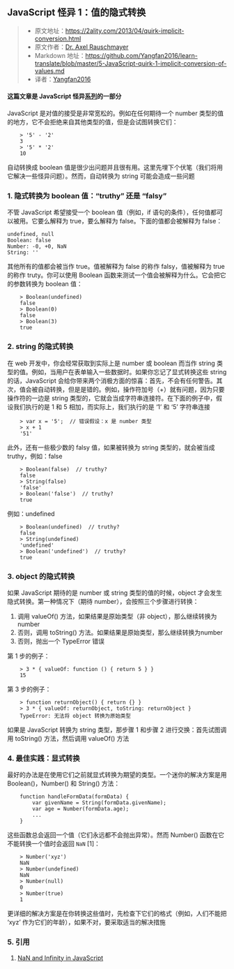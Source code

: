 ## JavaScript 怪异 1：值的隐式转换

> - 原文地址：https://2ality.com/2013/04/quirk-implicit-conversion.html
> - 原文作者：[Dr. Axel Rauschmayer](https://github.com/rauschma)
> - Markdown 地址：https://github.com/Yangfan2016/learn-translate/blob/master/5-JavaScript-quirk-1-implicit-conversion-of-values.md
> - 译者：[Yangfan2016](https://github.com/Yangfan2016)


#### 这篇文章是 JavaScript 怪异[系列](http://2ality.com/2013/04/12quirks.html)的一部分

JavaScript 是对值的接受是非常宽松的。例如在任何期待一个 number 类型的值的地方，它不会拒绝来自其他类型的值，但是会试图转换它们：

```
    > '5' - '2'
    3
    > '5' * '2'
    10
```

自动转换成 boolean 值是很少出问题并且很有用。这里先埋下个伏笔（我们将用它解决一些怪异问题）。然而，自动转换为 string 可能会造成一些问题

### 1. 隐式转换为 boolean 值：“truthy” 还是 “falsy”

不管 JavaScript 希望接受一个 boolean 值（例如，if 语句的条件），任何值都可以被用。它要么解释为 true，要么解释为 false。下面的值都会被解释为 false：

```
undefined, null
Boolean: false
Number: -0, +0, NaN
String: ''
```

其他所有的值都会被当作 true。值被解释为 false 的称作 falsy，值被解释为 true 的称作 truty。你可以使用 Boolean 函数来测试一个值会被解释为什么。它会把它的参数转换为 boolean 值：
    
```    
    > Boolean(undefined)
    false
    > Boolean(0)
    false
    > Boolean(3)
    true
```

### 2. string 的隐式转换

在 web 开发中，你会经常获取到实际上是 number 或 boolean 而当作 string 类型的值。例如，当用户在表单输入一些数据时。如果你忘记了显式转换这些 string 的话，JavaScript 会给你带来两个消极方面的惊喜：首先，不会有任何警告。其次，值会被自动转换，但是是错的。例如，操作符加号（+）就有问题，因为只要操作符的一边是 string 类型的，它就会当成字符串连接符。在下面的例子中，假设我们执行的是 1 和 5 相加，而实际上，我们执行的是 ‘1’ 和 ‘5’ 字符串连接

```
    > var x = '5';  // 错误假设：x 是 number 类型
    > x + 1
    '51'
```

此外，还有一些极少数的 falsy 值，如果被转换为 string 类型的，就会被当成 truthy，例如：false

```
    > Boolean(false)  // truthy?
    false
    > String(false)
    'false'
    > Boolean('false')  // truthy?
    true
```


例如：undefined

```
    > Boolean(undefined)  // truthy?
    false
    > String(undefined)
    'undefined'
    > Boolean('undefined')  // truthy?
    true
```


### 3. object 的隐式转换

如果 JavaScript 期待的是 number 或 string 类型的值的时候，object 才会发生隐式转换。第一种情况下（期待 number），会按照三个步骤进行转换：

1. 调用 valueOf() 方法，如果结果是原始类型（非 object），那么继续转换为number
2. 否则，调用 toString() 方法。如果结果是原始类型，那么继续转换为number
3. 否则，抛出一个 TypeError 错误

第 1 步的例子：

```
    > 3 * { valueOf: function () { return 5 } }
    15
```


第 3 步的例子：

```
    > function returnObject() { return {} }
    > 3 * { valueOf: returnObject, toString: returnObject }
    TypeError: 无法将 object 转换为原始类型
```

如果是 JavaScript 转换为 string 类型，那步骤 1 和步骤 2 进行交换：首先试图调用 toString() 方法，然后调用 valueOf() 方法

### 4. 最佳实践：显式转换

最好的办法是在使用它们之前就显式转换为期望的类型。一个迷你的解决方案是用 Boolean()，Number() 和 String() 方法：

```
    function handleFormData(formData) {
        var givenName = String(formData.givenName);
        var age = Number(formData.age);
        ...
    }
```

这些函数总会返回一个值（它们永远都不会抛出异常）。然而 Number() 函数在它不能转换一个值时会返回 `NaN` \[1\]：

```
    > Number('xyz')
    NaN
    > Number(undefined)
    NaN
    > Number(null)
    0
    > Number(true)
    1
```

更详细的解决方案是在你转换这些值时，先检查下它们的格式（例如，人们不能把 ‘xyz’ 作为它们的年龄），如果不对，要采取适当的解决措施

### 5. 引用

1. [NaN and Infinity in JavaScript](https://2ality.com/2012/02/nan-infinity.html)
